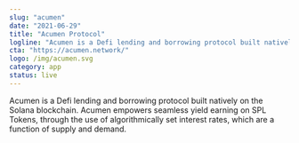 ```yaml
---
slug: "acumen"
date: "2021-06-29"
title: "Acumen Protocol"
logline: "Acumen is a Defi lending and borrowing protocol built natively on the Solana blockchain."
cta: "https://acumen.network/"
logo: /img/acumen.svg
category: app
status: live
---
```


Acumen is a Defi lending and borrowing protocol built natively on the Solana blockchain. Acumen empowers seamless yield earning on SPL Tokens, through the use of algorithmically set interest rates, which are a function of supply and demand. 
